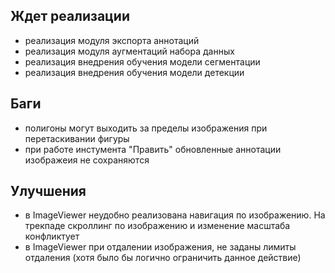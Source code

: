 ## Ждет реализации
- реализация модуля экспорта аннотаций
- реализация модуля аугментаций набора данных
- реализация внедрения обучения модели сегментации
- реализация внедрения обучения модели детекции

## Баги
- полигоны могут выходить за пределы изображения при перетаскивании фигуры
- при работе инстумента "Править" обновленные аннотации изображеия не сохраняются 

## Улучшения
- в ImageViewer неудобно реализована навигация по изображению. На трекпаде скроллинг по изображению и изменение масштаба конфликтует
- в ImageViewer при отдалении изображения, не заданы лимиты отдаления (хотя было бы логично ограничить данное действие)